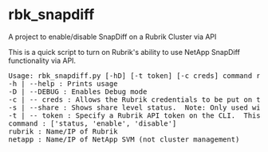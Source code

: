 # rbk_snapdiff
A project to enable/disable SnapDiff on a Rubrik Cluster via API

This is a quick script to turn on Rubrik's ability to use NetApp SnapDiff functionality via API.

<pre>
Usage: rbk_snapdiff.py [-hD] [-t token] [-c creds] command rubrik netapp
-h | --help : Prints usage
-D | --DEBUG : Enables Debug mode
-c | -- creds : Allows the Rubrik credentials to be put on the CLI [user:password
-s | --share : Shows share level status.  Note: Only used with the 'status' command
-t | -- token : Specify a Rubrik API token on the CLI.  This is mandatory of MFA is enabled
command : ['status, 'enable', 'disable']
rubrik : Name/IP of Rubrik
netapp : Name/IP of NetApp SVM (not cluster management)
</pre>
